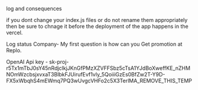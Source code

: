 log and consequences 

if you dont change your index.js files or do not rename them appropriately then be sure to chnage it before the deployment of the app happens in the vercel.

Log status Company- My first question is how can you Get promotion at Replo.

OpenAI Api key -
sk-proj-r5Tx1mTbJ0sY45nRdjclkjJKnGfPMzXZVFFSbz5cTsA1YJdBoXweffKE_nZHMNOmWzcbsjxvxaT3BlbkFJUirufEvf1vly_5QoiiiGzEs0BfZw2T-Y9D-FX5xWbqhS4mEWmq7PQ3wUvgcVHFo2c5X3TerlMA_REMOVE_THIS_TEMP

